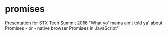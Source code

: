 # promises
Presentation for STX Tech Summit 2016 "What yo' mama ain't told ya' about Promises - or - native browser Promises in JavaScript"
